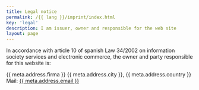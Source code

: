 ```yaml
---
title: Legal notice
permalink: /{{ lang }}/imprint/index.html
key: 'legal'
description: I am issuer, owner and responsible for the web site
layout: page
---
```


In accordance with article 10 of spanish Law 34/2002 on information society services and electronic commerce, the owner and party responsible for this website is:

{{ meta.address.firma }}
{{ meta.address.city }}, {{ meta.address.country }}
Mail: <a href="mailto:{{ meta.address.email }}">{{ meta.address.email }}</a>
